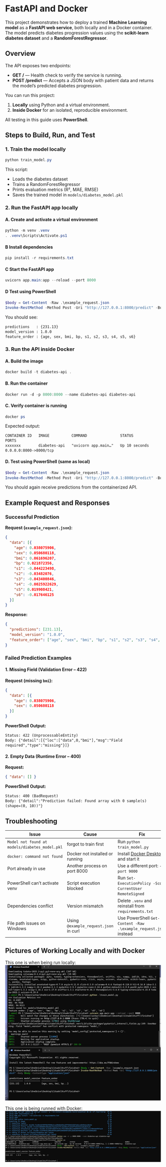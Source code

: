 # FastAPI and Docker

This project demonstrates how to deploy a trained **Machine Learning model** as a **FastAPI web service**, both locally and in a Docker container.  
The model predicts diabetes progression values using the **scikit-learn diabetes dataset** and a **RandomForestRegressor**.


## Overview

The API exposes two endpoints:
- **GET /** — Health check to verify the service is running.
- **POST /predict** — Accepts a JSON body with patient data and returns the model’s predicted diabetes progression.

You can run this project:
1. **Locally** using Python and a virtual environment.
2. **Inside Docker** for an isolated, reproducible environment.

All testing in this guide uses **PowerShell**.


## Steps to Build, Run, and Test

### 1. Train the model locally
```powershell
python train_model.py
```
This script:
- Loads the diabetes dataset  
- Trains a RandomForestRegressor  
- Prints evaluation metrics (R², MAE, RMSE)  
- Saves the trained model in `models/diabetes_model.pkl`


### 2. Run the FastAPI app locally

#### A. Create and activate a virtual environment
```powershell
python -m venv .venv
. .venv\Scripts\Activate.ps1
```

#### B Install dependencies
```powershell
pip install -r requirements.txt
```

#### C Start the FastAPI app
```powershell
uvicorn app.main:app --reload --port 8000
```

#### D Test using PowerShell
```powershell
$body = Get-Content -Raw .\example_request.json
Invoke-RestMethod -Method Post -Uri "http://127.0.0.1:8000/predict" -Body $body -ContentType "application/json"
```

You should see:
```
predictions   : {231.13}
model_version : 1.0.0
feature_order : {age, sex, bmi, bp, s1, s2, s3, s4, s5, s6}
```

### 3. Run the API inside Docker

#### A. Build the image
```powershell
docker build -t diabetes-api .
```

#### B. Run the container
```powershell
docker run -d -p 8000:8000 --name diabetes-api diabetes-api
```

#### C. Verify container is running
```powershell
docker ps
```
Expected output:
```
CONTAINER ID   IMAGE          COMMAND               STATUS          PORTS
xxxxxxx        diabetes-api   "uvicorn app.main…"   Up 10 seconds   0.0.0.0:8000->8000/tcp
```

#### D. Test using PowerShell (same as local)
```powershell
$body = Get-Content -Raw .\example_request.json
Invoke-RestMethod -Method Post -Uri "http://127.0.0.1:8000/predict" -Body $body -ContentType "application/json"
```

You should again receive predictions from the containerized API.

## Example Request and Responses

### Successful Prediction
**Request (`example_request.json`):**
```json
{
  "data": [{
    "age": 0.038075906,
    "sex": 0.050680118,
    "bmi": 0.061696207,
    "bp": 0.021872356,
    "s1": -0.044223498,
    "s2": -0.03482076,
    "s3": -0.043400846,
    "s4": -0.0025922629,
    "s5": 0.019908421,
    "s6": -0.017646125
  }]
}
```

**Response:**
```json
{
  "predictions": [231.13],
  "model_version": "1.0.0",
  "feature_order": ["age", "sex", "bmi", "bp", "s1", "s2", "s3", "s4", "s5", "s6"]
}
```

### Failed Prediction Examples

#### 1. Missing Field (Validation Error – 422)
**Request (missing `bmi`):**
```json
{
  "data": [{
    "age": 0.038075906,
    "sex": 0.050680118
  }]
}
```

**PowerShell Output:**
```
Status: 422 (UnprocessableEntity)
Body: {"detail":[{"loc":["data",0,"bmi"],"msg":"Field required","type":"missing"}]}
```

#### 2. Empty Data (Runtime Error – 400)
**Request:**
```json
{ "data": [] }
```

**PowerShell Output:**
```
Status: 400 (BadRequest)
Body: {"detail":"Prediction failed: Found array with 0 sample(s) (shape=(0, 10))"}
```

## Troubleshooting

| Issue | Cause | Fix |
|-------|--------|-----|
| `Model not found at models/diabetes_model.pkl` | forgot to train first | Run `python train_model.py` |
| `docker: command not found` | Docker not installed or running | Install [Docker Desktop](https://www.docker.com/products/docker-desktop/) and start it |
| Port already in use | Another process on port 8000 | Use a different port: `--port 9000` |
| PowerShell can’t activate venv | Script execution blocked | Run `Set-ExecutionPolicy -Scope CurrentUser RemoteSigned` |
| Dependencies conflict | Version mismatch | Delete `.venv` and reinstall from `requirements.txt` |
| File path issues on Windows | Using `@example_request.json` in curl | Use PowerShell `Get-Content -Raw .\example_request.json` instead |

## Pictures of Working Locally and with Docker

This one is when being run locally:
![Running locally](images/API_running_locally.jpg)

This one is being runned with Docker:
![Running with Docker](images/API_with_Docker.jpg)
